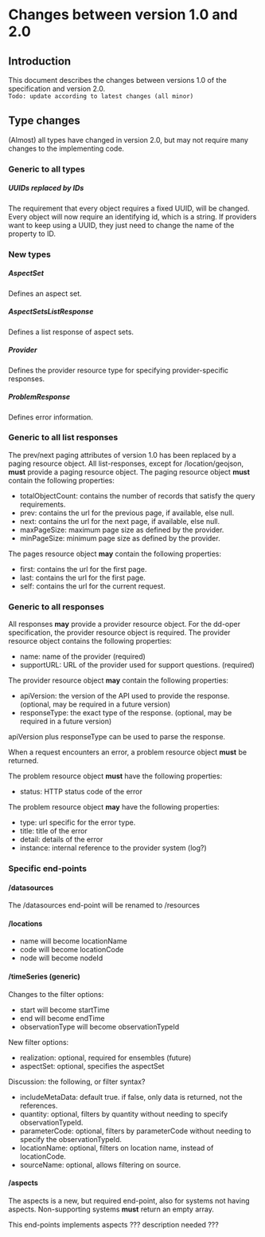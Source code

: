 # Changes between version 1.0 and 2.0

## Introduction
This document describes the changes between versions 1.0 of the specification and version 2.0.  
`Todo: update according to latest changes (all minor)`

## Type changes
(Almost) all types have changed in version 2.0, but may not require many changes to the implementing code.

### Generic to all types
##### UUIDs replaced by IDs
The requirement that every object requires a fixed UUID, will be changed. Every object will now require an identifying id, which is a string. If providers want to keep using a UUID, they just need to change the name of the property to ID.

### New types
##### AspectSet
Defines an aspect set.

##### AspectSetsListResponse
Defines a list response of aspect sets.

##### Provider
Defines the provider resource type for specifying provider-specific responses.

##### ProblemResponse
Defines error information.

### Generic to all list responses
The prev/next paging attributes of version 1.0 has been replaced by a paging resource object.
All list-responses, except for /location/geojson, **must** provide a paging resource object.
The paging resource object **must** contain the following properties:
- totalObjectCount: contains the number of records that satisfy the query requirements.
- prev: contains the url for the previous page, if available, else null.
- next: contains the url for the next page, if available, else null. 
- maxPageSize: maximum page size as defined by the provider.
- minPageSize: minimum page size as defined by the provider.

The pages resource object **may** contain the following properties:
- first: contains the url for the first page.
- last: contains the url for the first page.
- self: contains the url for the current request.

### Generic to all responses
All responses **may** provide a provider resource object. For the dd-oper specification, the provider resource object is required.
The provider resource object contains the following properties:
- name: name of the provider (required)
- supportURL: URL of the provider used for support questions. (required)

The provider resource object **may** contain the following properties:
- apiVersion: the version of the API used to provide the response. (optional, may be required in a future version)
- responseType: the exact type of the response. (optional, may be required in a future version)

apiVersion plus responseType can be used to parse the response.

When a request encounters an error, a problem resource object **must** be returned.

The problem resource object **must** have the following properties:
- status: HTTP status code of the error

The problem resource object **may** have the following properties:
- type: url specific for the error type.
- title: title of the error
- detail: details of the error
- instance: internal reference to the provider system (log?)

### Specific end-points
#### /datasources
The /datasources end-point will be renamed to /resources

#### /locations
- name will become locationName
- code will become locationCode
- node will become nodeId

#### /timeSeries (generic)
Changes to the filter options:
- start will become startTime
- end will become endTime
- observationType will become observationTypeId

New filter options:
- realization: optional, required for ensembles (future)
- aspectSet: optional, specifies the aspectSet

Discussion: the following, or filter syntax?
- includeMetaData: default true. if false, only data is returned, not the references.
-  quantity: optional, filters by quantity without needing to specify observationTypeId.
-  parameterCode: optional, filters by parameterCode without needing to specify the observationTypeId.
-  locationName: optional, filters on location name, instead of locationCode.
-  sourceName: optional, allows filtering on source.

#### /aspects
The aspects is a new, but required end-point, also for systems not having aspects. Non-supporting systems **must** return an empty array.

This end-points implements aspects ??? description needed ???
